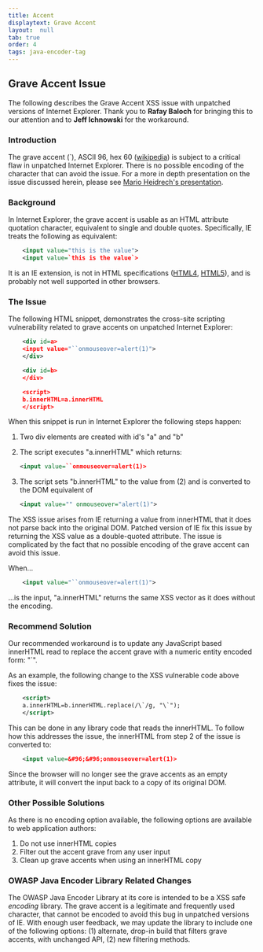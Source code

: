 ```yaml
---
title: Accent
displaytext: Grave Accent
layout:  null
tab: true
order: 4
tags: java-encoder-tag
---
```


## Grave Accent Issue

The following describes the Grave Accent XSS issue with unpatched versions of Internet Explorer. Thank you to **Rafay Baloch** for bringing this to our attention and to **Jeff Ichnowski** for the workaround.

### Introduction

The grave accent (\`), ASCII 96, hex 60 ([wikipedia](http://en.wikipedia.org/wiki/Grave_accent)) is subject to a  critical flaw in unpatched Internet Explorer. There is no possible encoding of the character that can avoid the issue. For a more in depth presentation on the issue discussed herein, please see [Mario Heidrech's presentation](http://www.slideshare.net/x00mario/the-innerhtml-apocalypse).

### Background

In Internet Explorer, the grave accent is usable as an HTML attribute quotation character, equivalent to single and double quotes. 
Specifically, IE treats the following as equivalent:

```xml
    <input value="this is the value">
    <input value=`this is the value`>
```

It is an IE extension, is not in HTML specifications
([HTML4](http://www.w3.org/TR/REC-html40/intro/sgmltut.html#h-3.2.2),
[HTML5](http://www.w3.org/TR/html5/syntax.html#attributes-0)), and is probably not well supported in other browsers.

### The Issue

The following HTML snippet, demonstrates the cross-site scripting vulnerability related to grave accents on unpatched Internet Explorer:

```xml
    <div id=a>
    <input value="``onmouseover=alert(1)">
    </div>

    <div id=b>
    </div>

    <script>
    b.innerHTML=a.innerHTML
    </script>
```

When this snippet is run in Internet Explorer the following steps happen:

1. Two div elements are created with id's "a" and "b"
2. The script executes "a.innerHTML" which returns:

    ```xml
    <input value=``onmouseover=alert(1)>
    ```

3. The script sets "b.innerHTML" to the value from (2) and is converted to the DOM equivalent of

    ```xml
    <input value="" onmouseover="alert(1)">
    ```

The XSS issue arises from IE returning a value from innerHTML that it does not parse back into the original DOM. Patched version of IE fix this issue by returning the XSS value as a double-quoted attribute. The issue is complicated by the fact that no possible encoding of the grave accent can avoid this issue.

When...

```xml
    <input value="``onmouseover=alert(1)">
```

...is the input, "a.innerHTML" returns the same XSS vector as it does without the encoding.

### Recommend Solution

Our recommended workaround is to update any JavaScript based innerHTML read to replace the accent grave with a numeric entity encoded form: "\`".

As an example, the following change to the XSS vulnerable code above fixes the issue:

```xml
    <script>
    a.innerHTML=b.innerHTML.replace(/\`/g, "\`");
    </script>
```

This can be done in any library code that reads the innerHTML. To follow how this addresses the issue, the innerHTML from step 2 of the issue is converted to:

```xml
    <input value=&#96;&#96;onmouseover=alert(1)>
```

Since the browser will no longer see the grave accents as an empty attribute, it will convert the input back to a copy of its original DOM.

### Other Possible Solutions

As there is no encoding option available, the following options are available to web application authors:

1. Do not use innerHTML copies
2. Filter out the accent grave from any user input
3. Clean up grave accents when using an innerHTML copy

### OWASP Java Encoder Library Related Changes

The OWASP Java Encoder Library at its core is intended to be a XSS safe
_encoding_ library. The grave accent is a legitimate and frequently
used character, that cannot be encoded to avoid this bug in unpatched
versions of IE. With enough user feedback, we may update the library to
include one of the following options: (1) alternate, drop-in build that
filters grave accents, with unchanged API, (2) new filtering methods.
